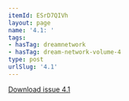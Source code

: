 ```yaml
---
itemId: ESrD7QIVh
layout: page
name: '4.1: '
tags:
- hasTag: dreamnetwork
- hasTag: dream-network-volume-4
type: post
urlSlug: '4.1'
---
```

<a href="files/pdfs/Volume_4/4.1-The-Dream-Network_Volume-4_Issue-1.pdf" download="">Download issue 4.1</a>